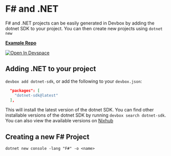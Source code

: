 # F# and .NET

F# and .NET projects can be easily generated in Devbox by adding the dotnet SDK to your project. You can then create new projects using `dotnet new`

[**Example Repo**](https://github.com/jetify-com/devbox/tree/main/examples/development/fsharp)

[![Open In Devspace](https://www.jetify.com/img/devbox/open-in-devspace.svg)](https://www.jetify.com/devbox/templates/fsharp)

## Adding .NET to your project

`devbox add dotnet-sdk`, or add the following to your `devbox.json`:

```json
  "packages": [
    "dotnet-sdk@latest"
  ],
```

This will install the latest version of the dotnet SDK. You can find other installable versions of the dotnet SDK by running `devbox search dotnet-sdk`. You can also view the available versions on [Nixhub](https://www.nixhub.io/search?q=dotnet)

## Creating a new F# Project

`dotnet new console -lang "F#" -o <name>`
